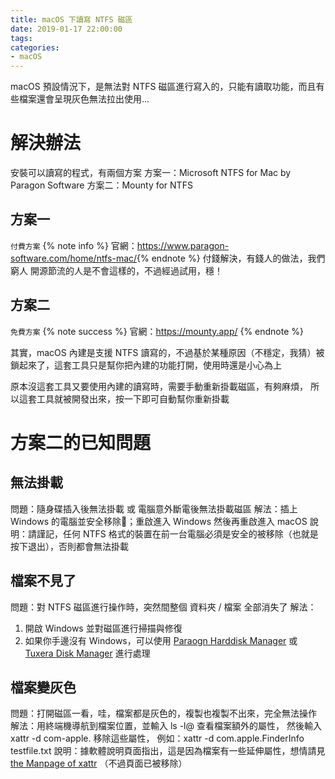 ```yaml
---
title: macOS 下讀寫 NTFS 磁區
date: 2019-01-17 22:00:00
tags:
categories:
- macOS
---
```

macOS 預設情況下，是無法對 NTFS 磁區進行寫入的，只能有讀取功能，而且有些檔案還會呈現灰色無法拉出使用...
<!--more-->
# 解決辦法
安裝可以讀寫的程式，有兩個方案
方案一：Microsoft NTFS for Mac by Paragon Software
方案二：Mounty for NTFS

## 方案一
`付費方案`
​{% note info %}
官網：https://www.paragon-software.com/home/ntfs-mac/​ {% endnote %}
付錢解決，有錢人的做法，我們 窮人 開源節流的人是不會這樣的，不過經過試用，穩！

## 方案二
`免費方案`
{% note success %}​ 官網：https://mounty.app/​ {% endnote %}

其實，macOS 內建是支援 NTFS 讀寫的，不過基於某種原因（不穩定，我猜）被鎖起來了，這套工具只是幫你把內建的功能打開，使用時還是小心為上

原本沒這套工具又要使用內建的讀寫時，需要手動重新掛載磁區，有夠麻煩， 所以這套工具就被開發出來，按一下即可自動幫你重新掛載

# 方案二的已知問題
## 無法掛載
問題：隨身碟插入後無法掛載 或 電腦意外斷電後無法掛載磁區
解法：插上 Windows 的電腦並安全移除；重啟進入 Windows 然後再重啟進入 macOS
說明：請謹記，任何 NTFS 格式的裝置在前一台電腦必須是安全的被移除（也就是按下退出），否則都會無法掛載

## 檔案不見了
問題：對 NTFS 磁區進行操作時，突然間整個 資料夾 / 檔案 全部消失了
解法：
1. 開啟 Windows 並對磁區進行掃描與修復
2. 如果你手邊沒有 Windows，可以使用 [Paraogn Harddisk Manager](https://www.paragon-software.com/home/hdm-mac/) 或 [Tuxera Disk Manager](https://www.tuxera.com/products/tuxera-ntfs-for-mac/) 進行處理

## 檔案變灰色
問題：打開磁區一看，哇，檔案都是灰色的，複製也複製不出來，完全無法操作
解法：用終端機導航到檔案位置，並輸入 ls -l@ <filename>查看檔案額外的屬性，
然後輸入  xattr -d com-apple.<attribute> <filename> 移除這些屬性，
例如：xattr -d com.apple.FinderInfo testfile.txt
說明：據軟體說明頁面指出，這是因為檔案有一些延伸屬性，想情請見 [the Manpage of xattr](https://developer.apple.com/library/archive/documentation/Darwin/Reference/ManPages/man1/xattr.1.html) （不過頁面已被移除）
